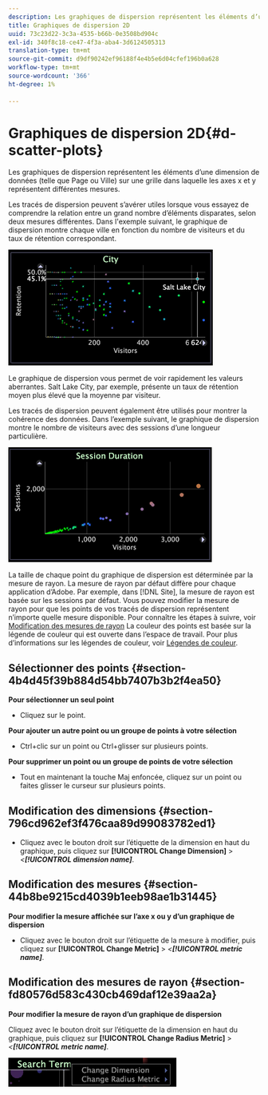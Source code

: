 ```yaml
---
description: Les graphiques de dispersion représentent les éléments d’une dimension de données (telle que Page ou Ville) sur une grille dans laquelle les axes x et y représentent différentes mesures.
title: Graphiques de dispersion 2D
uuid: 73c23d22-3c3a-4535-b66b-0e3508bd904c
exl-id: 340f8c18-ce47-4f3a-aba4-3d6124505313
translation-type: tm+mt
source-git-commit: d9df90242ef96188f4e4b5e6d04cfef196b0a628
workflow-type: tm+mt
source-wordcount: '366'
ht-degree: 1%

---
```


# Graphiques de dispersion 2D{#d-scatter-plots}

Les graphiques de dispersion représentent les éléments d’une dimension de données (telle que Page ou Ville) sur une grille dans laquelle les axes x et y représentent différentes mesures.

Les tracés de dispersion peuvent s’avérer utiles lorsque vous essayez de comprendre la relation entre un grand nombre d’éléments disparates, selon deux mesures différentes. Dans l&#39;exemple suivant, le graphique de dispersion montre chaque ville en fonction du nombre de visiteurs et du taux de rétention correspondant.

![](assets/vis_ScatterPlot_City.png)

Le graphique de dispersion vous permet de voir rapidement les valeurs aberrantes. Salt Lake City, par exemple, présente un taux de rétention moyen plus élevé que la moyenne par visiteur.

Les tracés de dispersion peuvent également être utilisés pour montrer la cohérence des données. Dans l’exemple suivant, le graphique de dispersion montre le nombre de visiteurs avec des sessions d’une longueur particulière.

![](assets/vis_ScatterPlot_SessionDuration.png)

La taille de chaque point du graphique de dispersion est déterminée par la mesure de rayon. La mesure de rayon par défaut diffère pour chaque application d’Adobe. Par exemple, dans [!DNL Site], la mesure de rayon est basée sur les sessions par défaut. Vous pouvez modifier la mesure de rayon pour que les points de vos tracés de dispersion représentent n’importe quelle mesure disponible. Pour connaître les étapes à suivre, voir [Modification des mesures de rayon](../../../home/c-get-started/c-analysis-vis/c-scat-plots.md#section-fd80576d583c430cb469daf12e39aa2a) La couleur des points est basée sur la légende de couleur qui est ouverte dans l’espace de travail. Pour plus d’informations sur les légendes de couleur, voir [Légendes de couleur](../../../home/c-get-started/c-analysis-vis/c-legends/c-color-leg.md#concept-f84d51dc0d6547f981d0642fc2d01358).

## Sélectionner des points {#section-4b4d45f39b884d54bb7407b3b2f4ea50}

**Pour sélectionner un seul point**

* Cliquez sur le point.

**Pour ajouter un autre point ou un groupe de points à votre sélection**

* Ctrl+clic sur un point ou Ctrl+glisser sur plusieurs points.

**Pour supprimer un point ou un groupe de points de votre sélection**

* Tout en maintenant la touche Maj enfoncée, cliquez sur un point ou faites glisser le curseur sur plusieurs points.

## Modification des dimensions {#section-796cd962ef3f476caa89d99083782ed1}

* Cliquez avec le bouton droit sur l’étiquette de la dimension en haut du graphique, puis cliquez sur **[!UICONTROL Change Dimension]** > *&lt;**[!UICONTROL dimension name]***.

## Modification des mesures {#section-44b8be9215cd4039b1eeb98ae1b31445}

**Pour modifier la mesure affichée sur l’axe x ou y d’un graphique de dispersion**

* Cliquez avec le bouton droit sur l’étiquette de la mesure à modifier, puis cliquez sur **[!UICONTROL Change Metric]** > *&lt;**[!UICONTROL metric name]***.

## Modification des mesures de rayon {#section-fd80576d583c430cb469daf12e39aa2a}

**Pour modifier la mesure de rayon d’un graphique de dispersion**

Cliquez avec le bouton droit sur l’étiquette de la dimension en haut du graphique, puis cliquez sur **[!UICONTROL Change Radius Metric]** > *&lt;**[!UICONTROL metric name]***.

![](assets/mnu_ScatterPlot_Change.png)
